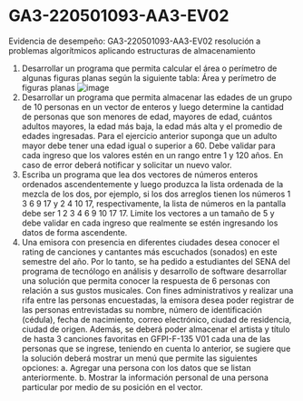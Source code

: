 # GA3-220501093-AA3-EV02
Evidencia de desempeño: GA3-220501093-AA3-EV02 resolución a problemas algorítmicos aplicando  estructuras de almacenamiento 
1. Desarrollar un programa que permita calcular el área o perímetro de algunas figuras planas según la 
siguiente tabla: Área y perímetro de figuras planas
![image](https://github.com/sebas-adso-2023/GA3-220501093-AA3-EV02/assets/170483092/e2393394-f109-4ba3-b7d8-a92cee2aee77)
2. Desarrollar un programa que permita almacenar las edades de un grupo de 10 personas en un vector de 
enteros y luego determine la cantidad de personas que son menores de edad, mayores de edad, cuántos 
adultos mayores, la edad más baja, la edad más alta y el promedio de edades ingresadas. Para el ejercicio 
anterior suponga que un adulto mayor debe tener una edad igual o superior a 60. Debe validar para cada 
ingreso que los valores estén en un rango entre 1 y 120 años. En caso de error deberá notificar y solicitar 
un nuevo valor. 
3. Escriba un programa que lea dos vectores de números enteros ordenados ascendentemente y luego 
produzca la lista ordenada de la mezcla de los dos, por ejemplo, si los dos arreglos tienen los números 1 
3 6 9 17 y 2 4 10 17, respectivamente, la lista de números en la pantalla debe ser 1 2 3 4 6 9 10 17 17. 
Limite los vectores a un tamaño de 5 y debe validar en cada ingreso que realmente se estén ingresando 
los datos de forma ascendente. 
4. Una emisora con presencia en diferentes ciudades desea conocer el rating de canciones y cantantes más 
escuchados (sonados) en este semestre del año. Por lo tanto, se ha pedido a estudiantes del SENA del 
programa de tecnólogo en análisis y desarrollo de software desarrollar una solución que permita conocer 
la respuesta de 6 personas con relación a sus gustos musicales. Con fines administrativos y realizar una 
rifa entre las personas encuestadas, la emisora desea poder registrar de las personas entrevistadas su 
nombre, número de identificación (cédula), fecha de nacimiento, correo electrónico, ciudad de residencia, 
ciudad de origen. Además, se deberá poder almacenar el artista y título de hasta 3 canciones favoritas en 
GFPI-F-135 V01
cada una de las personas que se ingrese, teniendo en cuenta lo anterior, se sugiere que la solución deberá 
mostrar un menú que permite las siguientes opciones: 
a. Agregar una persona con los datos que se listan anteriormente. 
b. Mostrar la información personal de una persona particular por medio de su posición en el vector.
